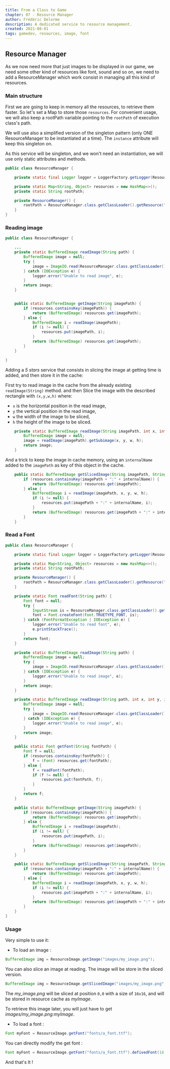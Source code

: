 ```yaml
---
title: From a Class to Game
chapter: 07 - Resource Manager
author: Frédéric Delorme
description: A dedicated service to resource management.
created: 2021-08-01
tags: gamedev, resources, image, font
---
```


## Resource Manager

As we now need more that just images to be displayed in our game, we need some other kind of resources like font, sound and so on, we need to add a ResourceManager which work consist in managing all this kind of resources.

### Main structure

First we are going to keep in memory all the resources, to retrieve them faster. So let's set a Map to store those `resources`.
For convenient usage, we will also keep a rootPath variable pointing to the `rootPath` of execution class's path.

We will use also a simplified version of the singleton pattern (only ONE ResourceManager to be instantiated at a time). The `instance` attribute will keep this singleton on.

As this service will be singleton, and we won't need an instantiation, we will use only static attributes and methods.

```java
public class ResourceManager {

    private static final Logger logger = LoggerFactory.getLogger(ResourceManager.class);

    private static Map<String, Object> resources = new HashMap<>();
    private static String rootPath;

    private ResourceManager() {
        rootPath = ResourceManager.class.getClassLoader().getResource("/").toString();
    }
}
```

### Reading image

```java
public class ResourceManager {

    ...
    private static BufferedImage readImage(String path) {
        BufferedImage image = null;
        try {
            image = ImageIO.read(ResourceManager.class.getClassLoader().getResourceAsStream(path));
        } catch (IOException e) {
            logger.error("Unable to read image", e);
        }
        return image;
    }


    public static BufferedImage getImage(String imagePath) {
        if (resources.containsKey(imagePath)) {
            return (BufferedImage) resources.get(imagePath);
        } else {
            BufferedImage i = readImage(imagePath);
            if (i != null) {
                resources.put(imagePath, i);
            }
            return (BufferedImage) resources.get(imagePath);
        }
    }

}
```

Adding a _5 stars_ service that consists in slicing the image at getting time is added, and then store it in the cache:

First try to read image in the cache from the already existing `readImage(String)` method. and then Slice the image with the described rectangle with `(x,y,w,h)` where:

- `x` is the horizontal position in the read image,
- `y` the vertical position in the read image,
- `w` the width of the image to be sliced,
- `h` the height of the image to be sliced.

```java
    private static BufferedImage readImage(String imagePath, int x, int y, int w, int h) {
        BufferedImage image = null;
        image = readImage(imagePath).getSubimage(x, y, w, h);
        return image;
    }

```

And a trick to keep the image in cache memory, using an `internalName` added to the `imagePath` as key of this object in the cache.

```java
    public static BufferedImage getSlicedImage(String imagePath, String internalName, int x, int y, int w, int h) {
        if (resources.containsKey(imagePath + ":" + internalName)) {
            return (BufferedImage) resources.get(imagePath);
        } else {
            BufferedImage i = readImage(imagePath, x, y, w, h);
            if (i != null) {
                resources.put(imagePath + ":" + internalName, i);
            }
            return (BufferedImage) resources.get(imagePath + ":" + internalName);
        }
    }
```

### Read a Font

```java
public class ResourceManager {

    private static final Logger logger = LoggerFactory.getLogger(ResourceManager.class);

    private static Map<String, Object> resources = new HashMap<>();
    private static String rootPath;

    private ResourceManager() {
        rootPath = ResourceManager.class.getClassLoader().getResource("/").toString();
    }

    private static Font readFont(String path) {
        Font font = null;
        try {
            InputStream is = ResourceManager.class.getClassLoader().getResourceAsStream(path);
            font = Font.createFont(Font.TRUETYPE_FONT, is);
        } catch (FontFormatException | IOException e) {
            logger.error("Unable to read font", e);
            e.printStackTrace();
        }
        return font;
    }

    private static BufferedImage readImage(String path) {
        BufferedImage image = null;
        try {
            image = ImageIO.read(ResourceManager.class.getClassLoader().getResourceAsStream(path));
        } catch (IOException e) {
            logger.error("Unable to read image", e);
        }
        return image;
    }

    private static BufferedImage readImage(String path, int x, int y, int w, int h) {
        BufferedImage image = null;
        try {
            image = ImageIO.read(ResourceManager.class.getClassLoader().getResourceAsStream(path)).getSubimage(x, y, w, h);
        } catch (IOException e) {
            logger.error("Unable to read image", e);
        }
        return image;
    }

    public static Font getFont(String fontPath) {
        Font f = null;
        if (resources.containsKey(fontPath)) {
            f = (Font) resources.get(fontPath);
        } else {
            f = readFont(fontPath);
            if (f != null) {
                resources.put(fontPath, f);
            }
        }
        return f;
    }

    public static BufferedImage getImage(String imagePath) {
        if (resources.containsKey(imagePath)) {
            return (BufferedImage) resources.get(imagePath);
        } else {
            BufferedImage i = readImage(imagePath);
            if (i != null) {
                resources.put(imagePath, i);
            }
            return (BufferedImage) resources.get(imagePath);
        }
    }

    public static BufferedImage getSlicedImage(String imagePath, String internalName, int x, int y, int w, int h) {
        if (resources.containsKey(imagePath + ":" + internalName)) {
            return (BufferedImage) resources.get(imagePath);
        } else {
            BufferedImage i = readImage(imagePath, x, y, w, h);
            if (i != null) {
                resources.put(imagePath + ":" + internalName, i);
            }
            return (BufferedImage) resources.get(imagePath + ":" + internalName);
        }
    }
}
```

### Usage

Very simple to use it:

* To load an image :

```java
BufferedImage img = ResourceImage.getImage("images/my_image.png");
```
You can also slice an image at reading. The image will be store in the sliced version.

```java
BufferedImage img = ResourceImage.getSlicedImage("images/my_image.png","myImage",0,0,16,16);
```

The _my_image.png_ will be sliced at position `0,0` with a size of `16x16`, and will be stored in resource cache as _myImage_.

To retrieve this image later, you will just have to get _images/my_image.png:myImage_.

* To load a font :

```java
Font myFont = ResourceImage.getFont("fonts/a_font.ttf");
```

You can directly modify the get font :

```java
Font myFont = ResourceImage.getFont("fonts/a_font.ttf").defivedFont(14.0);
```

And that's It !
